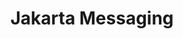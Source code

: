 ---
title: "Jakarta Messaging"
summary: "Jakarta Messaging describes a means for Java applications to create, send, and receive messages via loosely coupled, reliable asynchronous communication services."
---